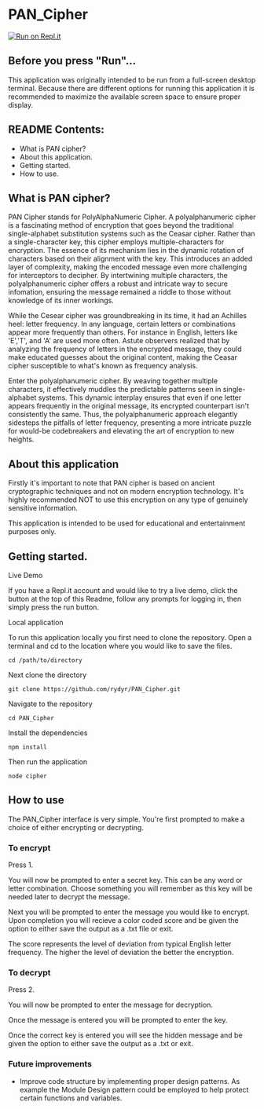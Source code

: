 # PAN_Cipher
[![Run on Repl.it](https://replit.com/badge/github/rydyr/PAN_Cipher)](https://replit.com/new/github/rydyr/PAN_Cipher)


## Before you press "Run"...

This application was originally intended to be run from a full-screen desktop terminal. Because there are different options for running this application it is recommended to maximize the available screen space to ensure proper display.

## README Contents:

- What is PAN cipher?
- About this application.
- Getting started.
- How to use.


## What is PAN cipher?

PAN Cipher stands for PolyAlphaNumeric Cipher. A polyalphanumeric cipher is a fascinating method of encryption that goes beyond the traditional single-alphabet substitution systems such as the Ceasar cipher. Rather than a single-character key, this cipher employs multiple-characters for encryption. The essence of its mechanism lies in the dynamic rotation of characters based on their alignment with the key. This introduces an added layer of complexity, making the encoded message even more challenging for interceptors to decipher. By intertwining multiple characters, the polyalphanumeric cipher offers a robust and intricate way to secure infomation, ensuring the message remained a riddle to those without knowledge of its inner workings.

While the Cesear cipher was groundbreaking in its time, it had an Achilles heel: letter frequency. In any language, certain letters or combinations appear more frequently than others. For instance in English, letters like 'E','T', and 'A' are used more often. Astute observers realized that by analyzing the frequency of letters in the encrypted message, they could make educated guesses about the original content, making the Ceasar cipher susceptible to what's known as frequency analysis.

Enter the polyalphanumeric cipher. By weaving together multiple characters, it effectively muddles the predictable patterns seen in single-alphabet systems. This dynamic interplay ensures that even if one letter appears frequently in the original message, its encrypted counterpart isn't consistently the same. Thus, the polyalphanumeric approach elegantly sidesteps the pitfalls of letter frequency, presenting a more intricate puzzle for would-be codebreakers and elevating the art of encryption to new heights. 

## About this application

Firstly it's important to note that PAN cipher is based on ancient cryptographic techniques and not on modern encryption technology. It's highly recommended NOT to use this encryption on any type of genuinely sensitive information.

This application is intended to be used for educational and entertainment purposes only.


## Getting started.

Live Demo

If you have a Repl.it account and would like to try a live demo, click the button at the top of this Readme, follow any prompts for logging in, then simply press the run button. 

Local application 

To run this application locally you first need to clone the repository. Open a terminal and cd to the location where you would like to save the files.

```cd /path/to/directory```

Next clone the directory 

```git clone https://github.com/rydyr/PAN_Cipher.git ```

Navigate to the repository 

```cd PAN_Cipher```

Install the dependencies 

```npm install ```

Then run the application 

```node cipher ```


## How to use 

The PAN_Cipher interface is very simple. You're first prompted to make a choice of either encrypting or decrypting.

### To encrypt

Press 1. 

You will now be prompted to enter a secret key. This can be any word or letter combination. Choose something you will remember as this key will be needed later to decrypt the message. 

Next you will be prompted to enter the message you would like to encrypt. Upon completion you will recieve a color coded score and be given the option to either save the output as a .txt file or exit. 

The score represents the level of deviation from typical English letter frequency. The higher the level of deviation the better the encryption.

### To decrypt 

Press 2.

You will now be prompted to enter the message for decryption. 

Once the message is entered you will be prompted to enter the key. 

Once the correct key is entered you will see the hidden message and be given the option to either save the output as a .txt or exit.


### Future improvements 

- Improve code structure by implementing proper design patterns. As example the Module Design pattern could be employed to help protect certain functions and variables.
